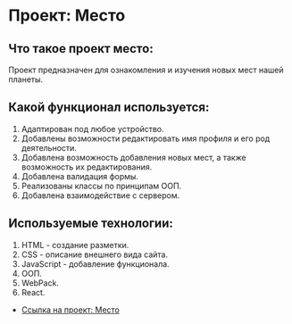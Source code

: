 # Проект: Место

## Что такое проект место:
Проект предназначен для ознакомления и изучения новых мест нашей планеты.

## Какой функционал используется:
1. Адаптирован под любое устройство.
2. Добавлены возможности редактировать имя профиля и его род деятельности.
3. Добавлена возможность добавления новых мест, а также возможность их редактирования.
4. Добавлена валидация формы.
5. Реализованы классы по принципам ООП.
6. Добавлена взаимодействие с сервером.

## Используемые технологии:
1. HTML - создание разметки.
2. CSS - описание внешнего вида сайта.
3. JavaScript - добавление функционала.
4. ООП.
5. WebPack.
6. React.

* [Ссылка на проект: Место](https://dubyninpavel.github.io/mesto-react/)
